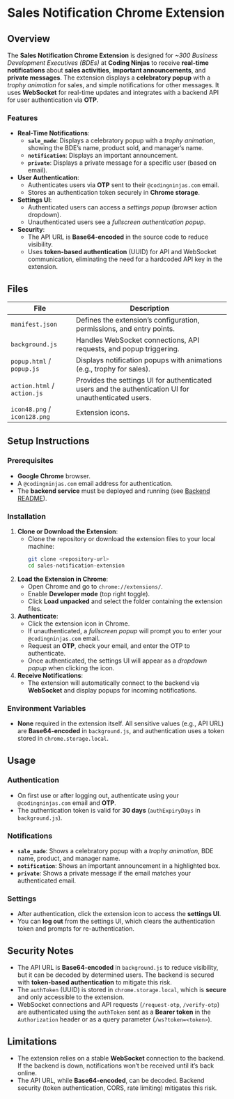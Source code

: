 # Sales Notification Chrome Extension

## **Overview**

The **Sales Notification Chrome Extension** is designed for *~300 Business Development Executives (BDEs)* at **Coding Ninjas** to receive **real-time notifications** about **sales activities**, **important announcements**, and **private messages**. The extension displays a **celebratory popup** with a *trophy animation* for sales, and simple notifications for other messages. It uses **WebSocket** for real-time updates and integrates with a backend API for user authentication via **OTP**.

### **Features**

- **Real-Time Notifications**:
  - **`sale_made`**: Displays a celebratory popup with a *trophy animation*, showing the BDE’s name, product sold, and manager’s name.
  - **`notification`**: Displays an important announcement.
  - **`private`**: Displays a private message for a specific user (based on email).
- **User Authentication**:
  - Authenticates users via **OTP** sent to their `@codingninjas.com` email.
  - Stores an authentication token securely in **Chrome storage**.
- **Settings UI**:
  - Authenticated users can access a *settings popup* (browser action dropdown).
  - Unauthenticated users see a *fullscreen authentication popup*.
- **Security**:
  - The API URL is **Base64-encoded** in the source code to reduce visibility.
  - Uses **token-based authentication** (UUID) for API and WebSocket communication, eliminating the need for a hardcoded API key in the extension.

## **Files**

| **File**         | **Description**                                      |
|------------------|------------------------------------------------------|
| `manifest.json`  | Defines the extension’s configuration, permissions, and entry points. |
| `background.js`  | Handles WebSocket connections, API requests, and popup triggering. |
| `popup.html` / `popup.js` | Displays notification popups with animations (e.g., trophy for sales). |
| `action.html` / `action.js` | Provides the settings UI for authenticated users and the authentication UI for unauthenticated users. |
| `icon48.png` / `icon128.png` | Extension icons. |

## **Setup Instructions**

### **Prerequisites**

- **Google Chrome** browser.
- A `@codingninjas.com` email address for authentication.
- The **backend service** must be deployed and running (see [Backend README](../backend/README.md)).

### **Installation**

1. **Clone or Download the Extension**:
   - Clone the repository or download the extension files to your local machine:
     ```bash
     git clone <repository-url>
     cd sales-notification-extension
     ```
2. **Load the Extension in Chrome**:
   - Open Chrome and go to `chrome://extensions/`.
   - Enable **Developer mode** (top right toggle).
   - Click **Load unpacked** and select the folder containing the extension files.
3. **Authenticate**:
   - Click the extension icon in Chrome.
   - If unauthenticated, a *fullscreen popup* will prompt you to enter your `@codingninjas.com` email.
   - Request an **OTP**, check your email, and enter the OTP to authenticate.
   - Once authenticated, the settings UI will appear as a *dropdown popup* when clicking the icon.
4. **Receive Notifications**:
   - The extension will automatically connect to the backend via **WebSocket** and display popups for incoming notifications.

### **Environment Variables**

- **None** required in the extension itself. All sensitive values (e.g., API URL) are **Base64-encoded** in `background.js`, and authentication uses a token stored in `chrome.storage.local`.

## **Usage**

### **Authentication**

- On first use or after logging out, authenticate using your `@codingninjas.com` email and **OTP**.
- The authentication token is valid for **30 days** (`authExpiryDays` in `background.js`).

### **Notifications**

- **`sale_made`**: Shows a celebratory popup with a *trophy animation*, BDE name, product, and manager name.
- **`notification`**: Shows an important announcement in a highlighted box.
- **`private`**: Shows a private message if the email matches your authenticated email.

### **Settings**

- After authentication, click the extension icon to access the **settings UI**.
- You can **log out** from the settings UI, which clears the authentication token and prompts for re-authentication.

## **Security Notes**

- The API URL is **Base64-encoded** in `background.js` to reduce visibility, but it can be decoded by determined users. The backend is secured with **token-based authentication** to mitigate this risk.
- The `authToken` (UUID) is stored in `chrome.storage.local`, which is **secure** and only accessible to the extension.
- WebSocket connections and API requests (`/request-otp`, `/verify-otp`) are authenticated using the `authToken` sent as a **Bearer token** in the `Authorization` header or as a query parameter (`/ws?token=<token>`).

## **Limitations**

- The extension relies on a stable **WebSocket** connection to the backend. If the backend is down, notifications won’t be received until it’s back online.
- The API URL, while **Base64-encoded**, can be decoded. Backend security (token authentication, CORS, rate limiting) mitigates this risk.
